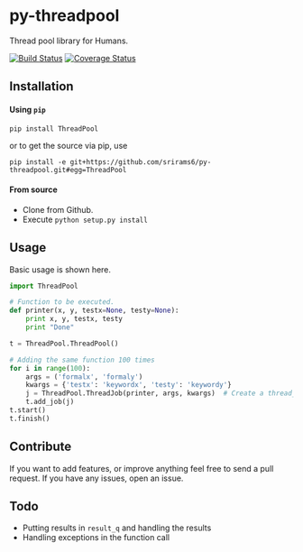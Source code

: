 # py-threadpool
Thread pool library for Humans.

[![Build Status](https://travis-ci.org/srirams6/py-threadpool.svg?branch=master)](https://travis-ci.org/srirams6/py-threadpool)
[![Coverage Status](https://coveralls.io/repos/srirams6/py-threadpool/badge.svg?branch=coverage)](https://coveralls.io/r/srirams6/py-threadpool?branch=coverage)

## Installation

#### Using `pip`
`pip install ThreadPool` 

or to get the source via pip, use

`pip install -e git+https://github.com/srirams6/py-threadpool.git#egg=ThreadPool`

#### From source

* Clone from Github.
* Execute `python setup.py install`


## Usage

Basic usage is shown here.

```py
import ThreadPool

# Function to be executed.
def printer(x, y, testx=None, testy=None):
    print x, y, testx, testy
    print "Done"

t = ThreadPool.ThreadPool()

# Adding the same function 100 times
for i in range(100):
    args = ('formalx', 'formaly')
    kwargs = {'testx': 'keywordx', 'testy': 'keywordy'}
    j = ThreadPool.ThreadJob(printer, args, kwargs)  # Create a thread_job object.
    t.add_job(j)
t.start()
t.finish()
```

## Contribute

If you want to add features, or improve anything feel free to send a pull request. If you have any issues, open an issue.

## Todo

* Putting results in `result_q` and handling the results
* Handling exceptions in the function call
